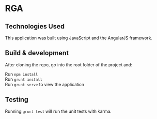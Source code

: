 # RGA

## Technologies Used

This application was built using JavaScript and the AngularJS framework.

## Build & development

After cloning the repo, go into the root folder of the project and:

Run `npm install`<br>
Run `grunt install`<br>
Run `grunt serve` to view the application

## Testing

Running `grunt test` will run the unit tests with karma.
